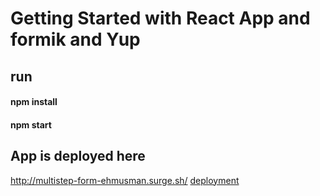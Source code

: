 # Getting Started with React App and formik and Yup
## run 
#### npm install
#### npm start
## App is deployed here
 http://multistep-form-ehmusman.surge.sh/ [deployment](http://multistep-form-ehmusman.surge.sh/)
